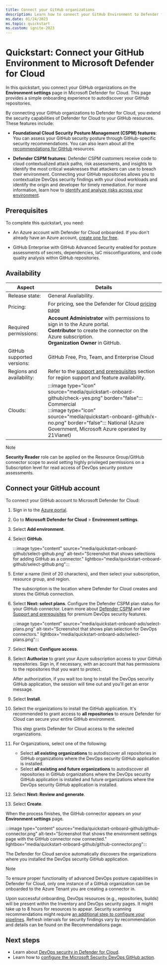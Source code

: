 ```yaml
---
title: Connect your GitHub organizations
description: Learn how to connect your GitHub Environment to Defender for Cloud.
ms.date: 01/24/2023
ms.topic: quickstart
ms.custom: ignite-2023
---
```


# Quickstart: Connect your GitHub Environment to Microsoft Defender for Cloud

In this quickstart, you connect your GitHub organizations on the **Environment settings** page in Microsoft Defender for Cloud. This page provides a simple onboarding experience to autodiscover your GitHub repositories.

By connecting your GitHub organizations to Defender for Cloud, you extend the security capabilities of Defender for Cloud to your GitHub resources. These features include:

- **Foundational Cloud Security Posture Management (CSPM) features**: You can assess your GitHub security posture through GitHub-specific security recommendations. You can also learn about all the [recommendations for GitHub](recommendations-reference.md) resources.

- **Defender CSPM features**: Defender CSPM customers receive code to cloud contextualized attack paths, risk assessments, and insights to identify the most critical weaknesses that attackers can use to breach their environment. Connecting your GitHub repositories allows you to contextualize DevOps security findings with your cloud workloads and identify the origin and developer for timely remediation. For more information, learn how to [identify and analyze risks across your environment](concept-attack-path.md).

## Prerequisites

To complete this quickstart, you need:

- An Azure account with Defender for Cloud onboarded. If you don't already have an Azure account, [create one for free](https://azure.microsoft.com/free/?WT.mc_id=A261C142F).

- GitHub Enterprise with GitHub Advanced Security enabled for posture assessments of secrets, dependencies, IaC misconfigurations, and code quality analysis within GitHub repositories.

## Availability

| Aspect | Details |
|--|--|
| Release state: | General Availability. |
| Pricing: | For pricing, see the Defender for Cloud [pricing page](https://azure.microsoft.com/pricing/details/defender-for-cloud/?v=17.23h#pricing) |
| Required permissions: | **Account Administrator** with permissions to sign in to the Azure portal. <br> **Contributor** to create the connector on the Azure subscription.  <br> **Organization Owner** in GitHub. |
| GitHub supported versions: | GitHub Free, Pro, Team, and Enterprise Cloud |
| Regions and availability: | Refer to the [support and prerequisites](devops-support.md) section for region support and feature availability.|
| Clouds: | :::image type="icon" source="media/quickstart-onboard-github/check-yes.png" border="false"::: Commercial <br> :::image type="icon" source="media/quickstart-onboard-github/x-no.png" border="false"::: National (Azure Government, Microsoft Azure operated by 21Vianet) |

> [!NOTE]
> **Security Reader** role can be applied on the Resource Group/GitHub connector scope to avoid setting highly privileged permissions on a Subscription level for read access of DevOps security posture assessments.

## Connect your GitHub account

To connect your GitHub account to Microsoft Defender for Cloud:

1. Sign in to the [Azure portal](https://portal.azure.com/).

1. Go to **Microsoft Defender for Cloud** > **Environment settings**.

1. Select **Add environment**.

1. Select **GitHub**.

    :::image type="content" source="media/quickstart-onboard-github/select-github.png" alt-text="Screenshot that shows selections for adding GitHub as a connector." lightbox="media/quickstart-onboard-github/select-github.png":::

1. Enter a name (limit of 20 characters), and then select your subscription, resource group, and region.

   The subscription is the location where Defender for Cloud creates and stores the GitHub connection.

1. Select **Next: select plans**. Configure the Defender CSPM plan status for your GitHub connector. Learn more about [Defender CSPM](concept-cloud-security-posture-management.md) and see [Support and prerequisites](devops-support.md) for premium DevOps security features.

    :::image type="content" source="media/quickstart-onboard-ado/select-plans.png" alt-text="Screenshot that shows plan selection for DevOps connectors." lightbox="media/quickstart-onboard-ado/select-plans.png":::

1. Select **Next: Configure access**.

1. Select **Authorize** to grant your Azure subscription access to your GitHub repositories. Sign in, if necessary, with an account that has permissions to the repositories that you want to protect.

    After authorization, if you wait too long to install the DevOps security GitHub application, the session will time out and you'll get an error message.

1. Select **Install**.

1. Select the organizations to install the GitHub application. It's recommended to grant access to **all repositories** to ensure Defender for Cloud can secure your entire GitHub environment.

    This step grants Defender for Cloud access to the selected organizations.

1. For Organizations, select one of the following:

    - Select **all existing organizations** to autodiscover all repositories in GitHub organizations where the DevOps security GitHub application is installed.
    - Select **all existing and future organizations** to autodiscover all repositories in GitHub organizations where the DevOps security GitHub application is installed and future organizations where the DevOps security GitHub application is installed.

1. Select **Next: Review and generate**.

1. Select **Create**.

When the process finishes, the GitHub connector appears on your **Environment settings** page.

:::image type="content" source="media/quickstart-onboard-github/github-connector.png" alt-text="Screenshot that shows the environment settings page with the GitHub connector now connected." lightbox="media/quickstart-onboard-github/github-connector.png":::

The Defender for Cloud service automatically discovers the organizations where you installed the DevOps security GitHub application.

> [!NOTE]
> To ensure proper functionality of advanced DevOps posture capabilities in Defender for Cloud, only one instance of a GitHub organization can be onboarded to the Azure Tenant you are creating a connector in.

Upon successful onboarding, DevOps resources (e.g., repositories, builds) will be present within the Inventory and DevOps security pages. It might take up to 8 hours for resources to appear. Security scanning recommendations might require [an additional step to configure your pipelines](azure-devops-extension.yml). Refresh intervals for security findings vary by recommendation and details can be found on the Recommendations page.

## Next steps

- Learn about [DevOps security in Defender for Cloud](defender-for-devops-introduction.md).
- Learn how to [configure the Microsoft Security DevOps GitHub action](github-action.md).
